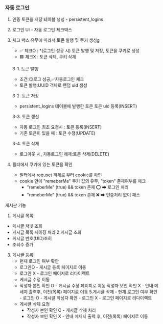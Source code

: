 ### 자동 로그인
1. 인증 토큰을 저장 테이블 생성 - persistent_logins
2. 로그인 UI - 자동 로그인 체크박스 
3. 체크 박스 유무에 따라서 토큰 발행 및 쿠키 생성g
    - ✅ 체크O : *(로그인 성공 시) 토큰 발행 및 저장, 토큰을 쿠키로 생성
    - 🟩 체크X : 토큰 삭제, 쿠키 삭제

    3-1. 토큰 발행 
    - 조건:😏로그 성공,✅자동로그인 체크
    - 토큰 발행:UUID 객체로 랜덤 uid 생성

    3-2. 토큰 저장 
    - persistent_logins 테이블에 발행한 토큰 토큰 uid 등록(INSERT)

    3-3. 토큰 갱신
    - 자동 로그인 최초 요청시 : 토큰 등록(INSERT)
    - 기존 토큰이 있을 때 : 토큰 수정(UPDATE)

    3-4. 토큰 삭제
    - 로그아웃 시, 자동로그인 해제:토큰 삭제(DELETE)

    

4. 필터에서 쿠키에 있는 토큰을 확인
    - 필터에서 requset 객체로 부터 cookie를 확인
    - cookie 안에 "remeberMe" 쿠키 값의 유무, "token" 존재여부를 체크
        - "remeberMe" (true) && token 존재 ⭕ ➡ 로그인 처리
        - "remeberMe" (true) && token 존재 ❌ ➡ 인증처리 없이 패스

게시판 기능
 1. 게시글 목록
 - 게시글 저넻 조회
 - 게시글 목록 페이징 처리
 2.게시글 조회
 - 게시글 번호(UID)조히
  - 조쇠수 증가
3. 게시글 등록
    - 현재 로그인 여부 확안
     - 로그인O - 게시글 등록 페이지로 이동
     - 로그인 X - 로그인 페이지로 리다이렉트
     - 게시글 수정 이동
      - 작성자 본인 확인 O - 게시글 수정 페이지로 이동
      작성자 보인 확인 X - 안내 메세지 출력후, 이전(목록) 페이지로 이동
      5.게시글 삭제
       - 현재 로그인 여부 확인
       - 로그인 O - 게시글 작성자 확인
       - 로그인 X - 로그인 페이지로 리다이렉트
    - 게시글 삭제 요청
        -  작성자 본인 확인 O - 게시글 삭제 처리
        - 작성자 보인 확인 X -  안내 메세지 출력 후, 이전(목록) 페이지로 이동








